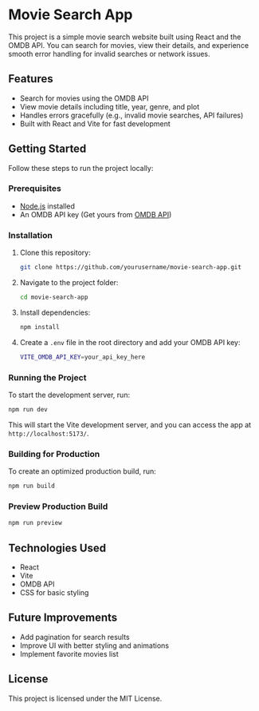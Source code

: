 # Movie Search App

This project is a simple movie search website built using React and the OMDB API. You can search for movies, view their details, and experience smooth error handling for invalid searches or network issues.

## Features

- Search for movies using the OMDB API
- View movie details including title, year, genre, and plot
- Handles errors gracefully (e.g., invalid movie searches, API failures)
- Built with React and Vite for fast development

## Getting Started

Follow these steps to run the project locally:

### Prerequisites

- [Node.js](https://nodejs.org/) installed
- An OMDB API key (Get yours from [OMDB API](https://www.omdbapi.com/))

### Installation

1. Clone this repository:
   ```sh
   git clone https://github.com/yourusername/movie-search-app.git
   ```
2. Navigate to the project folder:
   ```sh
   cd movie-search-app
   ```
3. Install dependencies:
   ```sh
   npm install
   ```
4. Create a `.env` file in the root directory and add your OMDB API key:
   ```sh
   VITE_OMDB_API_KEY=your_api_key_here
   ```

### Running the Project

To start the development server, run:
```sh
npm run dev
```
This will start the Vite development server, and you can access the app at `http://localhost:5173/`.

### Building for Production
To create an optimized production build, run:
```sh
npm run build
```

### Preview Production Build
```sh
npm run preview
```

## Technologies Used

- React
- Vite
- OMDB API
- CSS for basic styling

## Future Improvements

- Add pagination for search results
- Improve UI with better styling and animations
- Implement favorite movies list

## License
This project is licensed under the MIT License.

